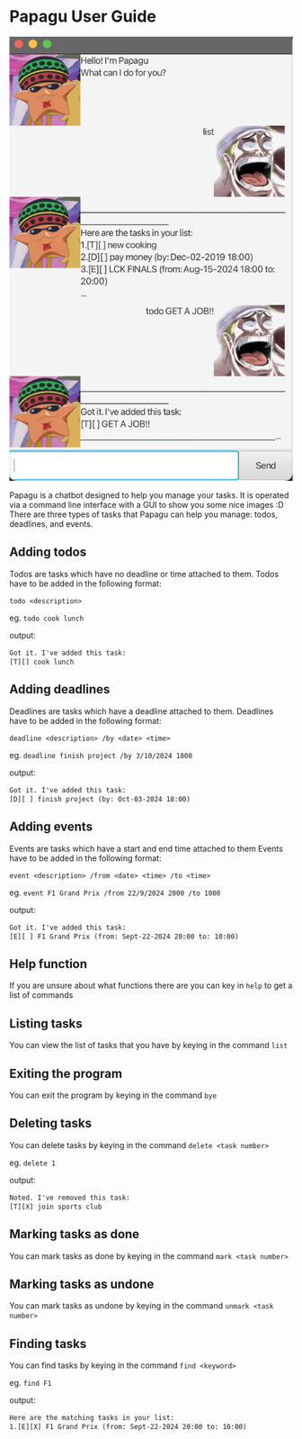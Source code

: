 # Papagu User Guide


![Ui.png](Ui.png)

Papagu is a chatbot designed to help you manage your tasks. It is operated via a command line interface with a GUI to show you some nice images :D
There are three types of tasks that Papagu can help you manage: todos, deadlines, and events.

## Adding todos
Todos are tasks which have no deadline or time attached to them.
Todos have to be added in the following format:
```
todo <description>
```
eg. `todo cook lunch`

output:
```
Got it. I've added this task:
[T][] cook lunch
```

## Adding deadlines
Deadlines are tasks which have a deadline attached to them.
Deadlines have to be added in the following format:
```
deadline <description> /by <date> <time>
```

eg. `deadline finish project /by 3/10/2024 1800`

output:
```
Got it. I've added this task:
[D][ ] finish project (by: Oct-03-2024 18:00)
```

## Adding events 

Events are tasks which have a start and end time attached to them
Events have to be added in the following format:
```
event <description> /from <date> <time> /to <time>
```

eg. `event F1 Grand Prix /from 22/9/2024 2000 /to 1000`

output:
```
Got it. I've added this task:
[E][ ] F1 Grand Prix (from: Sept-22-2024 20:00 to: 10:00)
```

## Help function

If you are unsure about what functions there are you can key in `help` to get a list of commands


##  Listing tasks
You can view the list of tasks that you have by keying in the command `list`

## Exiting the program
You can exit the program by keying in the command `bye`

## Deleting tasks
You can delete tasks by keying in the command `delete <task number>`

eg. `delete 1`

output: 
```
Noted. I've removed this task:
[T][X] join sports club
```

## Marking tasks as done
You can mark tasks as done by keying in the command `mark <task number>`

## Marking tasks as undone
You can mark tasks as undone by keying in the command `unmark <task number>`

## Finding tasks
You can find tasks by keying in the command `find <keyword>`

eg. `find F1`

output:
```
Here are the matching tasks in your list:
1.[E][X] F1 Grand Prix (from: Sept-22-2024 20:00 to: 10:00)
```

